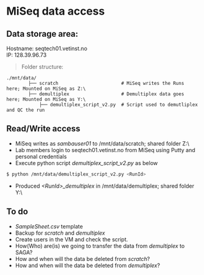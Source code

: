 # MiSeq data access

## Data storage area:

Hostname: seqtech01.vetinst.no  
IP: 128.39.96.73

> Folder structure:  

    ./mnt/data/ 
            ├── scratch                       # MiSeq writes the Runs here; Mounted on MiSeq as Z:\
            ├── demultiplex                   # Demultiplex data goes here; Mounted on MiSeq as Y:\
                ├── demultiplex_script_v2.py  # Script used to demutliplex and QC the run   

## Read/Write access

* MiSeq writes as _sambauser01_ to /mnt/data/scratch; shared folder Z:\
* Lab members login to seqtech01.vetinst.no from MiSeq using Putty and personal credentials
* Execute python script _demultiplex_script_v2.py_ as below
```bash
$ python /mnt/data/demultiplex_script_v2.py <RunId>
```
* Produced _\<RunId\>\_demultiplex_ in /mnt/data/demultiplex; shared folder Y:\
    
## To do
* _SampleSheet.csv_ template 
* Backup for _scratch_ and _demultiplex_
* Create users in the VM and check the script.
* How(Who) are(is) we going to transfer the data from _demultiplex_ to SAGA?
* How and when will the data be deleted from _scratch_?
* How and when will the data be deleted from _demultiplex_?
